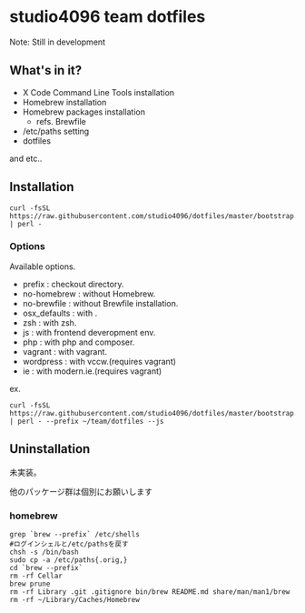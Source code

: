 # studio4096 team dotfiles

Note: Still in development

## What's in it?

- X Code Command Line Tools installation
- Homebrew installation
- Homebrew packages installation
    - refs. Brewfile
- /etc/paths setting
- dotfiles

and etc..

## Installation

```
curl -fsSL https://raw.githubusercontent.com/studio4096/dotfiles/master/bootstrap.pl | perl -
```

### Options

Available options.

- prefix : checkout directory.
- no-homebrew : without Homebrew.
- no-brewfile : without Brewfile installation.
- osx_defaults : with .
- zsh : with zsh.
- js : with frontend deveropment env.
- php : with php and composer.
- vagrant : with vagrant.
- wordpress : with vccw.(requires vagrant)
- ie : with modern.ie.(requires vagrant)

ex.
```
curl -fsSL https://raw.githubusercontent.com/studio4096/dotfiles/master/bootstrap.pl | perl - --prefix ~/team/dotfiles --js
```

## Uninstallation

未実装。

他のパッケージ群は個別にお願いします

### homebrew
```
grep `brew --prefix` /etc/shells
#ログインシェルと/etc/pathsを戻す
chsh -s /bin/bash
sudo cp -a /etc/paths{.orig,}
cd `brew --prefix`
rm -rf Cellar
brew prune
rm -rf Library .git .gitignore bin/brew README.md share/man/man1/brew
rm -rf ~/Library/Caches/Homebrew
```

